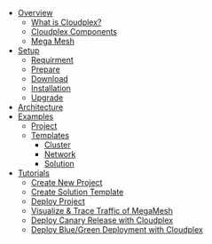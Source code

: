 - [Overview](pages/user-guide/overview/product-overview.md)
  - [What is Cloudplex?](pages/user-guide/overview/what-is-cloudplex/what-is-cloudplex)
  - [Cloudplex Components](pages/user-guide/overview/cloudplex-components/cloudplex-components)
  - [Mega Mesh]()
- [Setup]()
  - [Requirment](requirement.md)
  - [Prepare](configuration.md)
  - [Download](download.md)
  - [Installation](installation.md)
  - [Upgrade](upgrade.md)
- [Architecture]()
- [Examples]()
  - [Project](deploy.md)
  - [Templates](helpers.md)
    - [Cluster](cluster.md)
    - [Network](network.md)
    - [Solution](solution.md)
- [Tutorials]()
  - [Create New Project](pages/user-guide/tutorial/create-new-project/create-new-project)
  - [Create Solution Template]()
  - [Deploy Project]()
  - [Visualize & Trace Traffic of MegaMesh]()
  - [Deploy Canary Release with Cloudplex]()
  - [Deploy Blue/Green Deployment with Cloudplex]()
